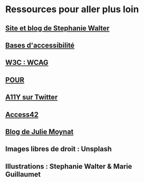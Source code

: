 # Ressources pour aller plus loin

## [Site et blog de Stephanie Walter](https://stephaniewalter.design/)

## [Bases d'accessibilité](https://dev.to/maxwell_dev/the-web-accessibility-introduction-i-wish-i-had-4ope)

## [W3C : WCAG](https://www.w3.org/WAI/WCAG21/quickref/)

## [POUR](https://aem.cast.org/create/designing-accessibility-pour)

## [A11Y sur Twitter](https://twitter.com/a11y)

## [Access42](https://access42.net/)

## [Blog de Julie Moynat](https://www.lalutineduweb.fr/theme/accessibilite/)

## Images libres de droit : Unsplash

## Illustrations : Stephanie Walter & Marie Guillaumet
